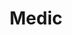 ---
layout: hero
title: Medic
spec: Marine
class: Supporter
skill:
    name: First Aid
    description: Heals all nearby allies for multiple times within a small area.
    stats:
        Cooldown: 16s
        Healing Amount: 300/400/500
---
